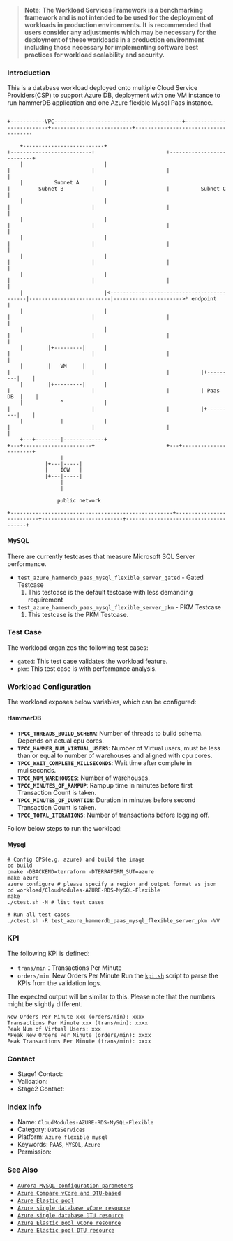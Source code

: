 >
> **Note: The Workload Services Framework is a benchmarking framework and is not intended to be used for the deployment of workloads in production environments. It is recommended that users consider any adjustments which may be necessary for the deployment of these workloads in a production environment including those necessary for implementing software best practices for workload scalability and security.**
>
### Introduction

This is a database workload deployed onto multiple Cloud Service Providers(CSP) to support Azure DB, deployment with one VM instance to run hammerDB application and one Azure flexible Mysql Paas instance.

```text

+-----------VPC-----------------------------------------+--------------------------+--------------------------+-------------------------------------

    +--------------------------+                                            +--------------------------+                       +--------------------------+
    |                          |                                            |                          |                       |                          |
    |          Subnet A        |                                            |         Subnet B         |                       |          Subnet C        |
    |                          |                                            |                          |                       |                          |
    |                          |                                            |                          |                       |                          |
    |                          |                                            |                          |                       |                          |
    |                          |                                            |                          |                       |                          |
    |                          |                                            |                          |                       |                          |
    |                          |<-------------------------------------------|--------------------------|---------------------->* endpoint                 |
    |                          |                                            |                          |                       |                          |
    |                          |                                            |                          |                       |                          |
    |        |+---------|      |                                            |                          |                       |                          |
    |        |   VM     |      |                                            |                          |                       |          |+---------|    |
    |        |+---------|      |                                            |                          |                       |          | Paas DB  |    |
    |            ^             |                                            |                          |                       |          |+---------|    |
    |            |             |                                            |                          |                       |                          |
    +---+--------|-------------+                                            +---+----------------------+                       +---+----------------------+
                 |
            |+---|-----|
            |    IGW   |
            |+---|-----|
                 |
                 |
                
                public network

+----------------------------------------------------+--------------------------+--------------------------+--------------------------------------+
```

#### MySQL
There are currently testcases that measure Microsoft SQL Server performance.
* `test_azure_hammerdb_paas_mysql_flexible_server_gated` - Gated Testcase
    1. This testcase is the default testcase with less demanding requirement
* `test_azure_hammerdb_paas_mysql_flexible_server_pkm` - PKM Testcase
    1. This testcase is the PKM Testcase.

### Test Case

The workload organizes the following test cases:  
- `gated`: This test case validates the workload feature.
- `pkm`: This test case is with performance analysis.

### Workload Configuration
The workload exposes below variables, which can be configured:
#### HammerDB
- **`TPCC_THREADS_BUILD_SCHEMA`**: Number of threads to build schema. Depends on actual cpu cores.
- **`TPCC_HAMMER_NUM_VIRTUAL_USERS`**: Number of Virtual users, must be less than or equal to number of warehouses and aligned with cpu cores.
- **`TPCC_WAIT_COMPLETE_MILLSECONDS`**:  Wait time after complete in mullseconds.
- **`TPCC_NUM_WAREHOUSES`**: Number of warehouses.
- **`TPCC_MINUTES_OF_RAMPUP`**: Rampup time in minutes before first Transaction Count is taken.
- **`TPCC_MINUTES_OF_DURATION`**: Duration in minutes before second Transaction Count is taken.
- **`TPCC_TOTAL_ITERATIONS`**: Number of transactions before logging off.


Follow below steps to run the workload:

#### Mysql
```
# Config CPS(e.g. azure) and build the image
cd build
cmake -DBACKEND=terraform -DTERRAFORM_SUT=azure
make azure
azure configure # please specify a region and output format as json
cd workload/CloudModules-AZURE-RDS-MySQL-Flexible
make
./ctest.sh -N # list test cases

# Run all test cases
./ctest.sh -R test_azure_hammerdb_paas_mysql_flexible_server_pkm -VV

```

### KPI
The following KPI is defined:
- `trans/min`：Transactions Per Minute
- `orders/min`: New Orders Per Minute
Run the [`kpi.sh`](kpi.sh) script to parse the KPIs from the validation logs. 

The expected output will be similar to this. Please note that the numbers might be slightly different.

```
New Orders Per Minute xxx (orders/min): xxxx
Transactions Per Minute xxx (trans/min): xxxx
Peak Num of Virtual Users: xxx
*Peak New Orders Per Minute (orders/min): xxxx
Peak Transactions Per Minute (trans/min): xxxx
```

### Contact

- Stage1 Contact:
- Validation:
- Stage2 Contact:

### Index Info
- Name: `CloudModules-AZURE-RDS-MySQL-Flexible`  
- Category: `DataServices`  
- Platform: `Azure flexible mysql`
- Keywords: `PAAS`, `MYSQL`, `Azure` 
- Permission:

### See Also
- [`Aurora MySQL configuration parameters`](https://docs.aws.amazon.com/AmazonRDS/latest/AuroraUserGuide/AuroraMySQL.Reference.html)
- [`Azure Compare vCore and DTU-based`](https://learn.microsoft.com/en-us/azure/azure-sql/database/purchasing-models?view=azuresql)
- [`Azure Elastic pool`](https://learn.microsoft.com/en-us/azure/azure-sql/database/elastic-pool-overview?view=azuresql)
- [`Azure single database vCore resource`](https://learn.microsoft.com/en-us/azure/azure-sql/database/resource-limits-vcore-single-databases?view=azuresql)
- [`Azure single database DTU resource`](https://learn.microsoft.com/en-us/azure/azure-sql/database/resource-limits-dtu-single-databases?view=azuresql)
- [`Azure Elastic pool vCore resource`](https://learn.microsoft.com/en-us/azure/azure-sql/database/resource-limits-vcore-elastic-pools?view=azuresql)
- [`Azure Elastic pool DTU resource`](https://learn.microsoft.com/en-us/azure/azure-sql/database/resource-limits-dtu-elastic-pools?view=azuresql)
